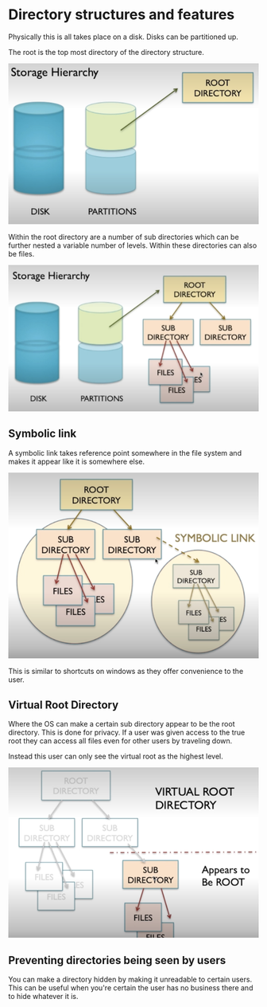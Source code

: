 # Directory structures and features

Physically this is all takes place on a disk. Disks can be partitioned up.

The root is the top most directory of the directory structure.

![Root directory within a partition](image-4.png)

Within the root directory are a number of sub directories which can be further nested a variable number of levels. Within these directories can also be files.

![Sub-directory containing files](image-5.png)

## Symbolic link

A symbolic link takes reference point somewhere in the file system and makes it appear like it is somewhere else.

![Sub directory contains a symbolic link ot another sub directory](image-6.png)

This is similar to shortcuts on windows as they offer convenience to the user.

## Virtual Root Directory

Where the OS can make a certain sub directory appear to be the root directory. This is done for privacy. If a user was given access to the true root they can access all files even for other users by traveling down.

Instead this user can only see the virtual root as the highest level.

![Shows a sub directory appearing as root.](image-7.png)

## Preventing directories being seen by users

You can make a directory hidden by making it unreadable to certain users. This can be useful when you're certain the user has no business there and to hide whatever it is.

